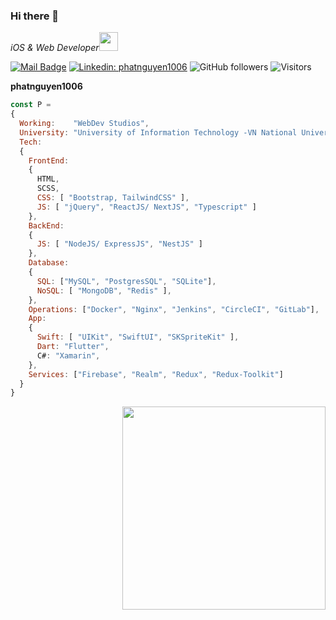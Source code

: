 ### Hi there 👋
<p><em>iOS & Web Developer<img src="https://media.giphy.com/media/WUlplcMpOCEmTGBtBW/giphy.gif" width="30"></em></p>

[![Mail Badge](https://img.shields.io/badge/-Phát%20Nguyễn-c0392b?style=flat&logo=gmail&logoColor=white)](mailto:phatnguyen876@gmail.com)
[![Linkedin: phatnguyen1006](https://img.shields.io/badge/-Phat%20Nguyen-blue?style=flat-square&logo=Linkedin&logoColor=white&link=https://www.linkedin.com/in/phatnguyen1006/)](https://www.linkedin.com/in/phatnguyen1006/)
![GitHub followers](https://img.shields.io/github/followers/phatnguyen1006?label=Follow&style=social)
![Visitors](https://visitor-badge.glitch.me/badge?page_id=phatnguyen1006.phatnguyen1006)

**phatnguyen1006**
```javascript
const P =
{
  Working:    "WebDev Studios",
  University: "University of Information Technology -VN National University Ho Chi Minh City",
  Tech:
  {
    FrontEnd:
    {
      HTML,
      SCSS,
      CSS: [ "Bootstrap, TailwindCSS" ],
      JS: [ "jQuery", "ReactJS/ NextJS", "Typescript" ]
    },
    BackEnd:
    {
      JS: [ "NodeJS/ ExpressJS", "NestJS" ]
    },
    Database:
    {
      SQL: ["MySQL", "PostgresSQL", "SQLite"],
      NoSQL: [ "MongoDB", "Redis" ],
    },
    Operations: ["Docker", "Nginx", "Jenkins", "CircleCI", "GitLab"],
    App:
    {
      Swift: [ "UIKit", "SwiftUI", "SKSpriteKit" ],
      Dart: "Flutter",
      C#: "Xamarin",
    },
    Services: ["Firebase", "Realm", "Redux", "Redux-Toolkit"]
  }
}
```

<!-- [![Top Langs](https://github-readme-stats.vercel.app/api/top-langs/?username=phatnguyen1006&layout=compact)](https://github.com/anuraghazra/github-readme-stats) -->

<!-- <a href="https://www.facebook.com/tsone.ylov">
  <img align="right" src="https://github-readme-stats.vercel.app/api/top-langs/?username=phatnguyen1006&layout=compact&theme=tokyonight" />  
</a> -->

<!-- [![New Year 2022](https://img.youtube.com/vi/oDElB2UnOEI/0.jpg)](https://www.youtube.com/watch?v=oDElB2UnOEI) -->

<a href="https://www.facebook.com/tsone.ylov" title="Go to Facebook">
 <img width=325 align="right" src="https://github-readme-stats.vercel.app/api/top-langs/?username=phatnguyen1006&hide=c%23,powershell,Mathematica,Ruby,Objective-C,Objective-C%2b%2b,Cuda&title_color=61dafb&text_color=ffffff&icon_color=61dafb&bg_color=20232a&langs_count=8&layout=compact&border_color=61dafb&hide_border=true" />    </a>


